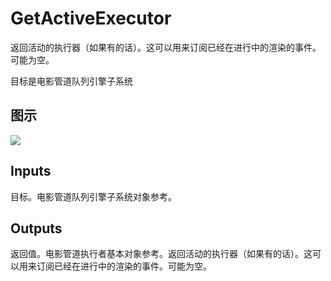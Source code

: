 # GetActiveExecutor

返回活动的执行器（如果有的话）。这可以用来订阅已经在进行中的渲染的事件。可能为空。

目标是电影管道队列引擎子系统

## 图示

![]($-20221218-20083162.png)

## Inputs

目标。电影管道队列引擎子系统对象参考。  

## Outputs

返回值。电影管道执行者基本对象参考。返回活动的执行器（如果有的话）。这可以用来订阅已经在进行中的渲染的事件。可能为空。
